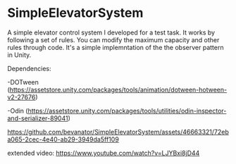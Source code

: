 # SimpleElevatorSystem
A simple elevator control system I developed for a test task. It works by following a set of rules. You can modify the maximum capacity and other rules through code. It's a simple implemntation of the the observer pattern in Unity.  

Dependencies: 

-DOTween (https://assetstore.unity.com/packages/tools/animation/dotween-hotween-v2-27676)

-Odin (https://assetstore.unity.com/packages/tools/utilities/odin-inspector-and-serializer-89041)


https://github.com/bevanator/SimpleElevatorSystem/assets/46663321/72eba065-2cec-4e40-ab29-3949da5ff109

extended video: https://www.youtube.com/watch?v=LJYBxi8jD44

